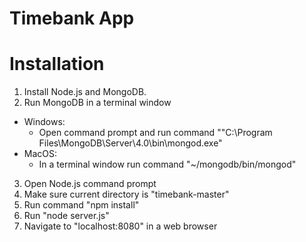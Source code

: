 # Timebank App
# Installation
1. Install Node.js and MongoDB.
2. Run MongoDB in a terminal window
- Windows:
  - Open command prompt and run command ""C:\Program Files\MongoDB\Server\4.0\bin\mongod.exe"
- MacOS:
  - In a terminal window run command "~/mongodb/bin/mongod"
3. Open Node.js command prompt
4. Make sure current directory is "timebank-master"
5. Run command "npm install"
6. Run "node server.js"
7. Navigate to "localhost:8080" in a web browser
